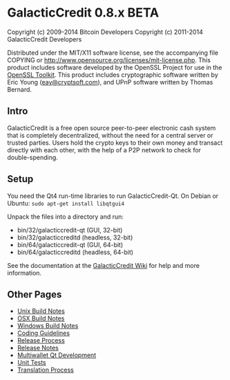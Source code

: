 GalacticCredit 0.8.x BETA
====================

Copyright (c) 2009-2014 Bitcoin Developers
Copyright (c) 2011-2014 GalacticCredit Developers

Distributed under the MIT/X11 software license, see the accompanying
file COPYING or http://www.opensource.org/licenses/mit-license.php.
This product includes software developed by the OpenSSL Project for use in the [OpenSSL Toolkit](http://www.openssl.org/). This product includes
cryptographic software written by Eric Young ([eay@cryptsoft.com](mailto:eay@cryptsoft.com)), and UPnP software written by Thomas Bernard.


Intro
---------------------
GalacticCredit is a free open source peer-to-peer electronic cash system that is
completely decentralized, without the need for a central server or trusted
parties.  Users hold the crypto keys to their own money and transact directly
with each other, with the help of a P2P network to check for double-spending.


Setup
---------------------
You need the Qt4 run-time libraries to run GalacticCredit-Qt. On Debian or Ubuntu:
	`sudo apt-get install libqtgui4`

Unpack the files into a directory and run:

- bin/32/galacticcredit-qt (GUI, 32-bit)
- bin/32/galacticcreditd (headless, 32-bit)
- bin/64/galacticcredit-qt (GUI, 64-bit)
- bin/64/galacticcreditd (headless, 64-bit)

See the documentation at the [GalacticCredit Wiki](http://galacticcredit.info)
for help and more information.


Other Pages
---------------------
- [Unix Build Notes](build-unix.md)
- [OSX Build Notes](build-osx.md)
- [Windows Build Notes](build-msw.md)
- [Coding Guidelines](coding.md)
- [Release Process](release-process.md)
- [Release Notes](release-notes.md)
- [Multiwallet Qt Development](multiwallet-qt.md)
- [Unit Tests](unit-tests.md)
- [Translation Process](translation_process.md)
